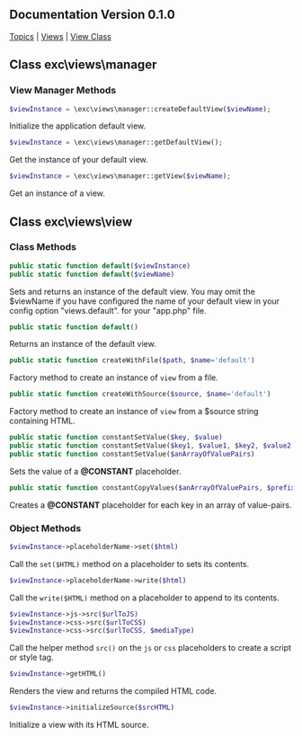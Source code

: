 ## Documentation Version 0.1.0 ##
[Topics](./doc_index.md) | [Views](./doc_server_views.md) | [View Class](./doc_php_class_views.md)<br>

## Class exc\views\manager ##

### View Manager Methods ###
```php
$viewInstance = \exc\views\manager::createDefaultView($viewName);
```
Initialize the application default view.

```php
$viewInstance = \exc\views\manager::getDefaultView();
```
Get the instance of your default view.

```php
$viewInstance = \exc\views\manager::getView($viewName);
```
Get an instance of a view.

## Class exc\views\view ##

### Class Methods ###
```php
public static function default($viewInstance)
public static function default($viewName)
```
Sets and returns an instance of the default view. You may omit the $viewName if you have configured the name of your default view in your config option "views.default". for your "app.php" file.

```php
public static function default()
```
Returns an instance of the default view.

```php
public static function createWithFile($path, $name='default')
```
Factory method to create an instance of `view` from a file.

```php
public static function createWithSource($source, $name='default')
```
Factory method to create an instance of `view` from a $source string containing HTML.


```php
public static function constantSetValue($key, $value)
public static function constantSetValue($key1, $value1, $key2, $value2...)
public static function constantSetValue($anArrayOfValuePairs)
```
Sets the value of a **@CONSTANT** placeholder.

```php
public static function constantCopyValues($anArrayOfValuePairs, $prefix='')
```
Creates a **@CONSTANT** placeholder for each key in an array of value-pairs.


### Object Methods ###

```php
$viewInstance->placeholderName->set($html)
```
Call the `set($HTML)` method on a placeholder to sets its contents.

```php
$viewInstance->placeholderName->write($html)
```

Call the `write($HTML)` method on a placeholder to append to its contents.

```php
$viewInstance->js->src($urlToJS)
$viewInstance->css->src($urlToCSS)
$viewInstance->css->src($urlToCSS, $mediaType)
```

Call the helper method `src()` on the `js` or `css` placeholders to create a script or style tag.


```php
$viewInstance->getHTML()
```
Renders the view and returns the compiled HTML code.

```php
$viewInstance->initializeSource($srcHTML)
```
Initialize a view with its HTML source.
